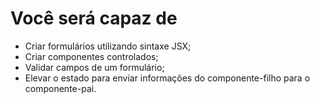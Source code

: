 # Você será capaz de

- Criar formulários utilizando sintaxe JSX;
- Criar componentes controlados;
- Validar campos de um formulário;
- Elevar o estado para enviar informações do componente-filho para o componente-pai.
